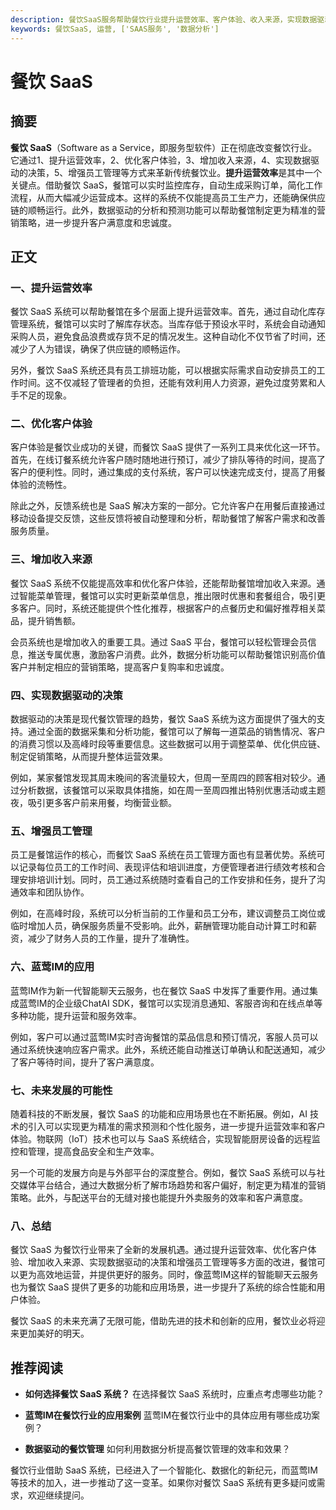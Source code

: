 ```yaml
---
description: 餐饮SaaS服务帮助餐饮行业提升运营效率、客户体验、收入来源，实现数据驱动决策和员工管理等内容。
keywords: 餐饮SaaS, 运营, ['SAAS服务', '数据分析']
---
```

# 餐饮 SaaS

## 摘要

**餐饮 SaaS**（Software as a Service，即服务型软件）正在彻底改变餐饮行业。它通过1、提升运营效率，2、优化客户体验，3、增加收入来源，4、实现数据驱动的决策，5、增强员工管理等方式来革新传统餐饮业。**提升运营效率**是其中一个关键点。借助餐饮 SaaS，餐馆可以实时监控库存，自动生成采购订单，简化工作流程，从而大幅减少运营成本。这样的系统不仅能提高员工生产力，还能确保供应链的顺畅运行。此外，数据驱动的分析和预测功能可以帮助餐馆制定更为精准的营销策略，进一步提升客户满意度和忠诚度。

## 正文

### 一、提升运营效率

餐饮 SaaS 系统可以帮助餐馆在多个层面上提升运营效率。首先，通过自动化库存管理系统，餐馆可以实时了解库存状态。当库存低于预设水平时，系统会自动通知采购人员，避免食品浪费或存货不足的情况发生。这种自动化不仅节省了时间，还减少了人为错误，确保了供应链的顺畅运作。

另外，餐饮 SaaS 系统还具有员工排班功能，可以根据实际需求自动安排员工的工作时间。这不仅减轻了管理者的负担，还能有效利用人力资源，避免过度劳累和人手不足的现象。

### 二、优化客户体验

客户体验是餐饮业成功的关键，而餐饮 SaaS 提供了一系列工具来优化这一环节。首先，在线订餐系统允许客户随时随地进行预订，减少了排队等待的时间，提高了客户的便利性。同时，通过集成的支付系统，客户可以快速完成支付，提高了用餐体验的流畅性。

除此之外，反馈系统也是 SaaS 解决方案的一部分。它允许客户在用餐后直接通过移动设备提交反馈，这些反馈将被自动整理和分析，帮助餐馆了解客户需求和改善服务质量。

### 三、增加收入来源

餐饮 SaaS 系统不仅能提高效率和优化客户体验，还能帮助餐馆增加收入来源。通过智能菜单管理，餐馆可以实时更新菜单信息，推出限时优惠和套餐组合，吸引更多客户。同时，系统还能提供个性化推荐，根据客户的点餐历史和偏好推荐相关菜品，提升销售额。

会员系统也是增加收入的重要工具。通过 SaaS 平台，餐馆可以轻松管理会员信息，推送专属优惠，激励客户消费。此外，数据分析功能可以帮助餐馆识别高价值客户并制定相应的营销策略，提高客户复购率和忠诚度。

### 四、实现数据驱动的决策

数据驱动的决策是现代餐饮管理的趋势，餐饮 SaaS 系统为这方面提供了强大的支持。通过全面的数据采集和分析功能，餐馆可以了解每一道菜品的销售情况、客户的消费习惯以及高峰时段等重要信息。这些数据可以用于调整菜单、优化供应链、制定促销策略，从而提升整体运营效果。

例如，某家餐馆发现其周末晚间的客流量较大，但周一至周四的顾客相对较少。通过分析数据，该餐馆可以采取具体措施，如在周一至周四推出特别优惠活动或主题夜，吸引更多客户前来用餐，均衡营业额。

### 五、增强员工管理

员工是餐馆运作的核心，而餐饮 SaaS 系统在员工管理方面也有显著优势。系统可以记录每位员工的工作时间、表现评估和培训进度，方便管理者进行绩效考核和合理安排培训计划。同时，员工通过系统随时查看自己的工作安排和任务，提升了沟通效率和团队协作。

例如，在高峰时段，系统可以分析当前的工作量和员工分布，建议调整员工岗位或临时增加人员，确保服务质量不受影响。此外，薪酬管理功能自动计算工时和薪资，减少了财务人员的工作量，提升了准确性。

### 六、蓝莺IM的应用

蓝莺IM作为新一代智能聊天云服务，也在餐饮 SaaS 中发挥了重要作用。通过集成蓝莺IM的企业级ChatAI SDK，餐馆可以实现消息通知、客服咨询和在线点单等多种功能，提升运营和服务效率。

例如，客户可以通过蓝莺IM实时咨询餐馆的菜品信息和预订情况，客服人员可以通过系统快速响应客户需求。此外，系统还能自动推送订单确认和配送通知，减少了客户等待时间，提升了客户满意度。

### 七、未来发展的可能性

随着科技的不断发展，餐饮 SaaS 的功能和应用场景也在不断拓展。例如，AI 技术的引入可以实现更为精准的需求预测和个性化服务，进一步提升运营效率和客户体验。物联网（IoT）技术也可以与 SaaS 系统结合，实现智能厨房设备的远程监控和管理，提高食品安全和生产效率。

另一个可能的发展方向是与外部平台的深度整合。例如，餐饮 SaaS 系统可以与社交媒体平台结合，通过大数据分析了解市场趋势和客户偏好，制定更为精准的营销策略。此外，与配送平台的无缝对接也能提升外卖服务的效率和客户满意度。

### 八、总结

餐饮 SaaS 为餐饮行业带来了全新的发展机遇。通过提升运营效率、优化客户体验、增加收入来源、实现数据驱动的决策和增强员工管理等多方面的改进，餐馆可以更为高效地运营，并提供更好的服务。同时，像蓝莺IM这样的智能聊天云服务也为餐饮 SaaS 提供了更多的功能和应用场景，进一步提升了系统的综合性能和用户体验。

餐饮 SaaS 的未来充满了无限可能，借助先进的技术和创新的应用，餐饮业必将迎来更加美好的明天。

## 推荐阅读

- **如何选择餐饮 SaaS 系统？**
  在选择餐饮 SaaS 系统时，应重点考虑哪些功能？
  
- **蓝莺IM在餐饮行业的应用案例**
  蓝莺IM在餐饮行业中的具体应用有哪些成功案例？

- **数据驱动的餐饮管理**
  如何利用数据分析提高餐饮管理的效率和效果？

餐饮行业借助 SaaS 系统，已经进入了一个智能化、数据化的新纪元，而蓝莺IM等技术的加入，进一步推动了这一变革。如果你对餐饮 SaaS 系统有更多疑问或需求，欢迎继续提问。
